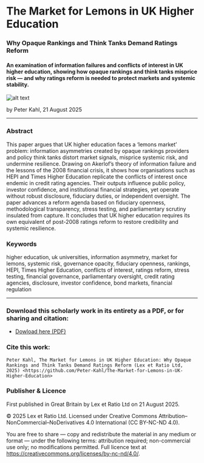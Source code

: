 # The Market for Lemons in UK Higher Education

### Why Opaque Rankings and Think Tanks Demand Ratings Reform

#### An examination of information failures and conflicts of interest in UK higher education, showing how opaque rankings and think tanks misprice risk — and why ratings reform is needed to protect markets and systemic stability.

![alt text](https://github.com/Peter-Kahl/The-Market-for-Lemons-in-UK-Higher-Education/blob/main/uni_rankings.jpg?raw=true)

by Peter Kahl, 21 August 2025

---

### Abstract

This paper argues that UK higher education faces a ‘lemons market’ problem: information asymmetries created by opaque rankings providers and policy think tanks distort market signals, misprice systemic risk, and undermine resilience. Drawing on Akerlof’s theory of information failure and the lessons of the 2008 financial crisis, it shows how organisations such as HEPI and Times Higher Education replicate the conflicts of interest once endemic in credit rating agencies. Their outputs influence public policy, investor confidence, and institutional financial strategies, yet operate without robust disclosure, fiduciary duties, or independent oversight. The paper advances a reform agenda based on fiduciary openness, methodological transparency, stress testing, and parliamentary scrutiny insulated from capture. It concludes that UK higher education requires its own equivalent of post-2008 ratings reform to restore credibility and systemic resilience.

### Keywords

higher education, uk universities, information asymmetry, market for lemons, systemic risk, governance opacity, fiduciary openness, rankings, HEPI, Times Higher Education, conflicts of interest, ratings reform, stress testing, financial governance, parliamentary oversight, credit rating agencies, disclosure, investor confidence, bond markets, financial regulation

---

### Download this scholarly work in its entirety as a PDF, or for sharing and citation:

- [Dowload here (PDF)](https://raw.githubusercontent.com/Peter-Kahl/The-Market-for-Lemons-in-UK-Higher-Education/master/Kahl_P_The_Market_for_Lemons_in_UK_Higher_Education_21-AUG-2025.pdf)

### Cite this work:

```
Peter Kahl, The Market for Lemons in UK Higher Education: Why Opaque Rankings and Think Tanks Demand Ratings Reform (Lex et Ratio Ltd, 2025) <https://github.com/Peter-Kahl/The-Market-for-Lemons-in-UK-Higher-Education>
```

### Publisher & Licence

First published in Great Britain by Lex et Ratio Ltd on 21 August 2025.

© 2025 Lex et Ratio Ltd. Licensed under Creative Commons Attribution–NonCommercial–NoDerivatives 4.0 International (CC BY-NC-ND 4.0).

You are free to share — copy and redistribute the material in any medium or format — under the following terms: attribution required; non-commercial use only; no modifications permitted. Full licence text at <https://creativecommons.org/licenses/by-nc-nd/4.0/>.